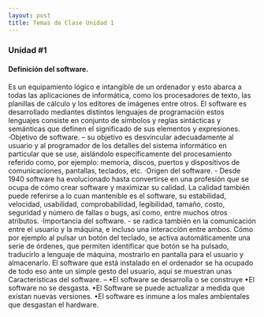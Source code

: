 ```yaml
---
layout: post
title: Temas de Clase Unidad 1
---
```


### Unidad #1

#### Definición del software.
Es un equipamiento lógico e intangible de un ordenador  y esto abarca a todas las aplicaciones de informática, como los procesadores de texto, las planillas de cálculo y los editores de imágenes entre otros. 
El software es desarrollado mediantes distintos lenguajes de programación estos lenguajes consiste en conjunto de símbolos y reglas sintácticas y semánticas que definen el significado de sus elementos y expresiones.
·Objetivo de software. – su objetivo es desvincular adecuadamente al usuario y al programador de los detalles del sistema informático en particular que se use, aislándolo específicamente del procesamiento referido como, por ejemplo: memoria, discos, puertos y dispositivos de comunicaciones, pantallas, teclados, etc.
·Origen del software. - Desde 1940 software ha evolucionado hasta convertirse en una profesión que se ocupa de cómo crear software y maximizar su calidad. La calidad también puede referirse a lo cuan mantenible es el software, su estabilidad, velocidad, usabilidad, comprobabilidad, legibilidad, tamaño, costo, seguridad y número de fallas o bugs, así como, entre muchos otros atributos.
·Importancia del software. - se radica también en la comunicación entre el usuario y la máquina, e incluso una interacción entre ambos. Cómo por ejemplo al pulsar un botón del teclado, se activa automáticamente una serie de órdenes, que permiten identificar que botón se ha pulsado, traducirlo a lenguaje de máquina, mostrarlo en pantalla para el usuario y almacenarlo. 
El software que está instalado en el ordenador se ha ocupado de todo eso ante un simple gesto del usuario, aqui se muestran unas Características del software. –
•El software se desarrolla o se construye
•El software no se desgasta.
•El Software se puede actualizar a medida que existan nuevas versiones.
•El software es inmune a los males ambientales que desgastan el hardware.

